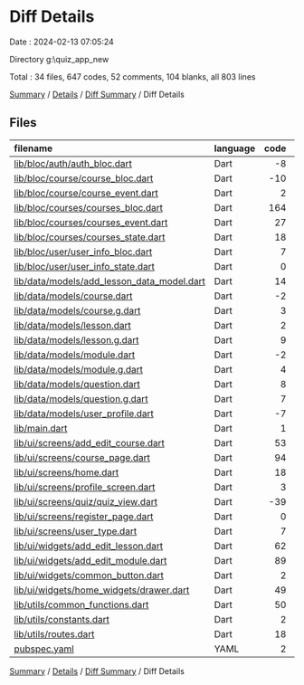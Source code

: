 # Diff Details

Date : 2024-02-13 07:05:24

Directory g:\\quiz_app_new

Total : 34 files,  647 codes, 52 comments, 104 blanks, all 803 lines

[Summary](results.md) / [Details](details.md) / [Diff Summary](diff.md) / Diff Details

## Files
| filename | language | code | comment | blank | total |
| :--- | :--- | ---: | ---: | ---: | ---: |
| [lib/bloc/auth/auth_bloc.dart](/lib/bloc/auth/auth_bloc.dart) | Dart | -8 | 0 | 0 | -8 |
| [lib/bloc/course/course_bloc.dart](/lib/bloc/course/course_bloc.dart) | Dart | -10 | 0 | -5 | -15 |
| [lib/bloc/course/course_event.dart](/lib/bloc/course/course_event.dart) | Dart | 2 | 0 | 1 | 3 |
| [lib/bloc/courses/courses_bloc.dart](/lib/bloc/courses/courses_bloc.dart) | Dart | 164 | 3 | 26 | 193 |
| [lib/bloc/courses/courses_event.dart](/lib/bloc/courses/courses_event.dart) | Dart | 27 | 0 | 15 | 42 |
| [lib/bloc/courses/courses_state.dart](/lib/bloc/courses/courses_state.dart) | Dart | 18 | 0 | 15 | 33 |
| [lib/bloc/user/user_info_bloc.dart](/lib/bloc/user/user_info_bloc.dart) | Dart | 7 | 0 | 4 | 11 |
| [lib/bloc/user/user_info_state.dart](/lib/bloc/user/user_info_state.dart) | Dart | 0 | 1 | -1 | 0 |
| [lib/data/models/add_lesson_data_model.dart](/lib/data/models/add_lesson_data_model.dart) | Dart | 14 | 0 | 7 | 21 |
| [lib/data/models/course.dart](/lib/data/models/course.dart) | Dart | -2 | 0 | 2 | 0 |
| [lib/data/models/course.g.dart](/lib/data/models/course.g.dart) | Dart | 3 | 0 | 2 | 5 |
| [lib/data/models/lesson.dart](/lib/data/models/lesson.dart) | Dart | 2 | 0 | 0 | 2 |
| [lib/data/models/lesson.g.dart](/lib/data/models/lesson.g.dart) | Dart | 9 | 0 | 2 | 11 |
| [lib/data/models/module.dart](/lib/data/models/module.dart) | Dart | -2 | -1 | 2 | -1 |
| [lib/data/models/module.g.dart](/lib/data/models/module.g.dart) | Dart | 4 | 0 | 2 | 6 |
| [lib/data/models/question.dart](/lib/data/models/question.dart) | Dart | 8 | 0 | 1 | 9 |
| [lib/data/models/question.g.dart](/lib/data/models/question.g.dart) | Dart | 7 | 0 | 2 | 9 |
| [lib/data/models/user_profile.dart](/lib/data/models/user_profile.dart) | Dart | -7 | 0 | 0 | -7 |
| [lib/main.dart](/lib/main.dart) | Dart | 1 | 0 | 0 | 1 |
| [lib/ui/screens/add_edit_course.dart](/lib/ui/screens/add_edit_course.dart) | Dart | 53 | 2 | 1 | 56 |
| [lib/ui/screens/course_page.dart](/lib/ui/screens/course_page.dart) | Dart | 94 | 0 | 5 | 99 |
| [lib/ui/screens/home.dart](/lib/ui/screens/teachers_home.dart) | Dart | 18 | -1 | 3 | 20 |
| [lib/ui/screens/profile_screen.dart](/lib/ui/screens/profile_screen.dart) | Dart | 3 | 0 | 0 | 3 |
| [lib/ui/screens/quiz/quiz_view.dart](/lib/ui/screens/quiz/quiz_view.dart) | Dart | -39 | 41 | -2 | 0 |
| [lib/ui/screens/register_page.dart](/lib/ui/screens/register_page.dart) | Dart | 0 | 1 | 1 | 2 |
| [lib/ui/screens/user_type.dart](/lib/ui/screens/user_type.dart) | Dart | 7 | -1 | 0 | 6 |
| [lib/ui/widgets/add_edit_lesson.dart](/lib/ui/widgets/add_edit_lesson.dart) | Dart | 62 | 0 | 4 | 66 |
| [lib/ui/widgets/add_edit_module.dart](/lib/ui/widgets/add_edit_module.dart) | Dart | 89 | 0 | 6 | 95 |
| [lib/ui/widgets/common_button.dart](/lib/ui/widgets/common_button.dart) | Dart | 2 | 0 | 0 | 2 |
| [lib/ui/widgets/home_widgets/drawer.dart](/lib/ui/widgets/home_widgets/drawer.dart) | Dart | 49 | 2 | 4 | 55 |
| [lib/utils/common_functions.dart](/lib/utils/common_functions.dart) | Dart | 50 | 2 | 4 | 56 |
| [lib/utils/constants.dart](/lib/utils/constants.dart) | Dart | 2 | 0 | 0 | 2 |
| [lib/utils/routes.dart](/lib/utils/routes.dart) | Dart | 18 | 3 | 3 | 24 |
| [pubspec.yaml](/pubspec.yaml) | YAML | 2 | 0 | 0 | 2 |

[Summary](results.md) / [Details](details.md) / [Diff Summary](diff.md) / Diff Details
